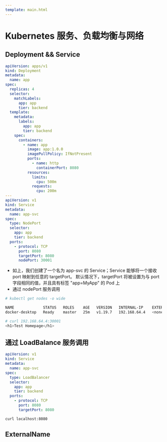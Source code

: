 ```yaml
---
template: main.html
---
```

# Kubernetes 服务、负载均衡与网络

## Deployment && Service

```yaml
apiVersion: apps/v1
kind: Deployment
metadata:
  name: app
spec:
  replicas: 4
  selector:
    matchLabels:
      app: app
      tier: backend
  template:
    metadata:
      labels:
        app: app
        tier: backend
    spec:
      containers:
        - name: app
          image: app:1.0.0
          imagePullPolicy: IfNotPresent
          ports:
            - name: http
              containerPort: 8080
          resources:
            limits:
              cpu: 500m
            requests:
              cpu: 200m
---
apiVersion: v1
kind: Service
metadata:
  name: app-svc
spec:
  type: NodePort
  selector:
    app: app
    tier: backend
  ports:
    - protocol: TCP
      port: 8080
      targetPort: 8080
      nodePort: 30001
```

- 如上，我们创建了一个名为 app-svc 的 Service；Service 能够将一个接收 port 映射到任意的 targetPort。 默认情况下，targetPort 将被设置为与 port 字段相同的值，并且具有标签 "app=MyApp" 的 Pod 上
- 通过 nodePort 服务调用

```bash
# kubectl get nodes -o wide

NAME             STATUS   ROLES    AGE   VERSION   INTERNAL-IP    EXTERNAL-IP   OS-IMAGE         KERNEL-VERSION      CONTAINER-RUNTIME
docker-desktop   Ready    master   25m   v1.19.7   192.168.64.4   <none>        Docker Desktop   4.19.121-linuxkit   docker://20.10.3

# curl 192.168.64.4:30001
<h1>Test Homepage</h1>
```

## 通过 LoadBalance 服务调用

```yaml
apiVersion: v1
kind: Service
metadata:
  name: app-svc
spec:
  type: LoadBalancer
  selector:
    app: app
    tier: backend
  ports:
    - protocol: TCP
      port: 8080
      targetPort: 8080
```

```bash
curl localhost:8080
```

## ExternalName
